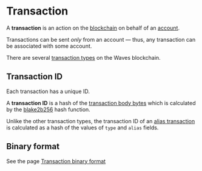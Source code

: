# Transaction

A **transaction** is an action on the [blockchain](/blockchain.md) on behalf of an [account](/blockchain/account.md).

Transactions can be sent _only_ from an account — thus, any transaction can be associated with some account.

There are several [transaction types](/blockchain/transaction-type.md) on the Waves blockchain.

## Transaction ID <a id="transaction-id"></a>

Each transaction has a unique ID.

A **transaction ID** is a hash of the [transaction body bytes](/blockchain/transaction-body-bytes.md) which is calculated by the [blake2b256](https://en.wikipedia.org/wiki/BLAKE_&#40;hash_function&#41;) hash function.

Unlike the other transaction types, the transaction ID of an [alias transaction](/blockchain/transaction-type/alias-transaction.md) is calculated as a hash of the values of `type` and `alias` fields.

## Binary format

See the page [Transaction binary format](/blockchain/binary-format/transaction-binary-format.md)
